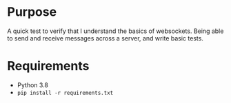 # Purpose

A quick test to verify that I understand the basics of websockets.
Being able to send and receive messages across a server, and write basic tests.

# Requirements

* Python 3.8
* `pip install -r requirements.txt`
